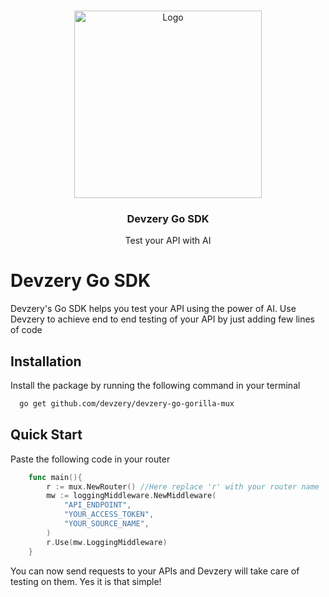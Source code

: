 <br />
<p align="center">

  <img src="" alt="Logo" width="300" height="">


  <h3 align="center">Devzery Go SDK</h3>

  <p align="center">
    Test your API with AI
    <br />

</p>

# Devzery Go SDK

Devzery's Go SDK helps you test your API using the power of AI. 
Use Devzery to achieve end to end testing of your API by just adding few lines of code

## Installation

Install the package by running the following command in your terminal

```bash
  go get github.com/devzery/devzery-go-gorilla-mux
```



## Quick Start

Paste the following code in your router

```go
	func main(){
	    r := mux.NewRouter() //Here replace 'r' with your router name
		mw := loggingMiddleware.NewMiddleware(
			"API_ENDPOINT",
			"YOUR_ACCESS_TOKEN",
			"YOUR_SOURCE_NAME",
		)
		r.Use(mw.LoggingMiddleware)
	}
```
You can now send requests to your APIs and Devzery will take care of testing on them. Yes it is that simple!
